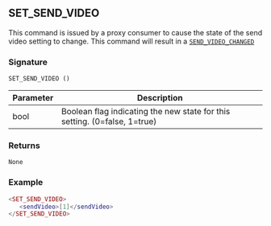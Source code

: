 ## SET\_SEND\_VIDEO

This command is issued by a proxy consumer to cause the state of the send video setting to change.  This command will result in a [`SEND_VIDEO_CHANGED`][1]


### Signature

`SET_SEND_VIDEO ()`


| Parameter | Description |
| --- | --- |
| bool | Boolean flag indicating the new state for this setting. (0=false, 1=true) |


### Returns

`None`


### Example

```lua
<SET_SEND_VIDEO>
   <sendVideo>[1]</sendVideo>
</SET_SEND_VIDEO>
```

[1]:	https://snap-one.github.io/docs-driverworks-proxyprotocol/#intercom-state-notifications-send_video_changed